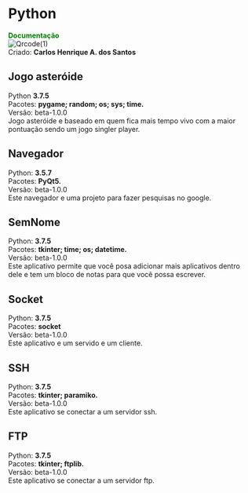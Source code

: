 # Python

<a href="https://carloshenrique13.github.io/Python/index.html" style="text-decoration: none; color: green; font-weight: bold;">Documentação</a><br>
![Qrcode(1)](https://user-images.githubusercontent.com/62728022/102494837-0a597f00-4054-11eb-870d-e4f1afc75220.png)<br>
Criado: **Carlos Henrique A. dos Santos**

## Jogo asteróide 
 Python **3.7.5** <br>
 Pacotes: **pygame; random; os; sys; time.** <br>
 Versão: beta-1.0.0<br>
 Jogo asteróide e baseado em quem fica mais tempo vivo com a maior pontuação sendo um jogo singler player.

## Navegador
 Python: **3.5.7**<br>
 Pacotes: **PyQt5.**<br>
 Versão: beta-1.0.0<br>
 Este navegador e uma projeto para fazer pesquisas no google.
 
## SemNome
 Python: **3.7.5**<br>
 Pacotes: **tkinter; time; os; datetime.**<br>
 Versão: beta-1.0.0<br>
 Este aplicativo permite que você posa adicionar mais aplicativos dentro dele e tem um bloco de notas para que você possa escrever.

## Socket
 Python: **3.7.5**<br>
 Pacotes: **socket**<br>
 Versão: beta-1.0.0<br>
 Este aplicativo e um servido e um cliente.

## SSH
 Python: **3.7.5**<br>
 Pacotes: **tkinter; paramiko.**<br>
 Versão: beta-1.0.0<br>
 Este aplicativo se conectar a um servidor ssh.

## FTP
 Python: **3.7.5**<br>
 Pacotes: **tkinter; ftplib.**<br>
 Versão: beta-1.0.0<br>
 Este aplicativo se conectar a um servidor ftp.
